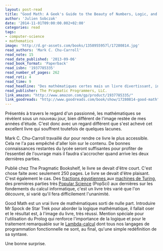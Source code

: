 ```yaml
---
layout: post-read
title: "Good Math: A Geek's Guide to the Beauty of Numbers, Logic, and Computation"
author: 'Julien Sobczak'
date: '2014-11-01T09:00:00.002+02:00'
categories: read
tags:
- computer-science
- mathematics
image: 'http://d.gr-assets.com/books/1358955957l/17280814.jpg'
read_authors: 'Mark C. Chu-Carroll'
read_note: 15
read_date_published: '2013-09-06'
read_book_format: 'Paperback'
read_isbn: '1937785335'
read_number_of_pages: 262
read_roti: 4
read_time: 9
read_headline: "Des mathématiques certes mais un livre divertissant, intriguant, passionnant et surtout abordable qui s'achève là où notre discipline commence."
read_publisher: The Pragmatic Programmers, LLC.
link_amazon: "http://www.amazon.com/gp/product/1937785335/"
link_goodreads: "http://www.goodreads.com/book/show/17280814-good-math"
---
```



Présentés à travers le regard d'un passionné, les mathématiques se révèlent sous un nouveau jour, bien différent de l'image restée de mes années d'étude. C'est donc avec un regard différent que s'est achevé cet excellent livre qui souffrent toutefois de quelques lacunes.

Mark C. Chu-Carroll travaillé dur pour rendre ce livre le plus accessible. Cela ne l'a pas empêché d'aller loin sur le contenu. De bonnes connaissances restantes du lycée seront suffisantes pour profiter de l’essentiel de l'ouvrage mais il faudra s'accrocher quand arrive les deux dernières parties.

Publié chez The Pragmatic Bookshelf, le livre se devait d'être court. C'est chose faite avec seulement 250 pages. Le livre se devait d'être plaisant. C'est également le cas. Des [fractions égyptiennes ](http://fr.wikipedia.org/wiki/Fraction_%C3%A9gyptienne) aux [machines de Turing](http://fr.wikipedia.org/wiki/Machine_de_Turing), des premières parties très [Popular Science](http://fr.wikipedia.org/wiki/Popular_Science) (PopSci) aux dernières sur les fondements du calcul informatique, c'est un livre très varié que l'on découvre, si varié qu'il fera difficilement l'unanimité.

Good Math est un vrai livre de mathématiques sorti de nulle part. Introduire Mr Spock de Star Trek pour aborder la logique mathématique, il fallait oser et le résultat est, à l'image du livre, très réussi. Mention spéciale pour l'utilisation du Prolog qui renforce l'importance de la logique et pour le traitement remarquable sur le [Lambda-calcul](http://fr.wikipedia.org/wiki/Lambda-calcul) dont tous nos langages de programmation fonctionnelle ne sont, au final, qu'une simple redéfinition de sa syntaxe.

Une bonne surprise.

